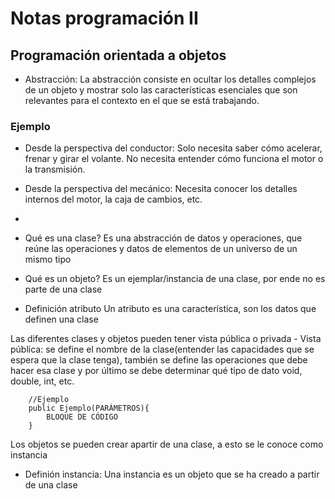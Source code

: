 # Notas programación II

## Programación orientada a objetos

- Abstracción: La abstracción consiste en ocultar los detalles complejos de un objeto y mostrar solo las características esenciales que son relevantes para el contexto en el que se está trabajando.

### Ejemplo

- Desde la perspectiva del conductor: Solo necesita saber cómo acelerar, frenar y girar el volante. No necesita entender cómo funciona el motor o la transmisión.
- Desde la perspectiva del mecánico: Necesita conocer los detalles internos del motor, la caja de cambios, etc.

-

- Qué es una clase?
  Es una abstracción de datos y operaciones, que reúne las operaciones y datos de elementos de un universo de un mismo tipo

- Qué es un objeto?
  Es un ejemplar/instancia de una clase, por ende no es parte de una clase

- Definición atributo
  Un atributo es una característica, son los datos que definen una clase

Las diferentes clases y objetos pueden tener vista pública o privada - Vista pública: se define el nombre de la clase(entender las capacidades que se espera que la clase tenga), también se define las operaciones que debe hacer esa clase y por último se debe determinar qué tipo de dato void, double, int, etc.

        //Ejemplo
        public Ejemplo(PARÁMETROS){
            BLOQUE DE CÓDIGO
        }

Los objetos se pueden crear apartir de una clase, a esto se le conoce como instancia

- Definión instancia:
  Una instancia es un objeto que se ha creado a partir de una clase
